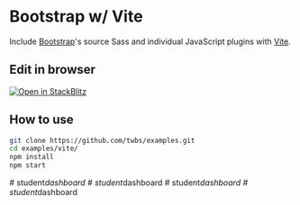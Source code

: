 # Bootstrap w/ Vite

Include [Bootstrap](https://getbootstrap.com)'s source Sass and individual JavaScript plugins with [Vite](https://vitejs.dev/).

## Edit in browser

[![Open in StackBlitz](https://developer.stackblitz.com/img/open_in_stackblitz.svg)](https://stackblitz.com/github/twbs/examples/tree/main/vite?file=index.html)

## How to use

```sh
git clone https://github.com/twbs/examples.git
cd examples/vite/
npm install
npm start
```
#   s t u d e n t _ d a s h b o a r d  
 #   s t u d e n t _ d a s h b o a r d  
 #   s t u d e n t _ d a s h b o a r d  
 #   s t u d e n t _ d a s h b o a r d  
 